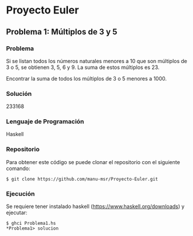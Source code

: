 Proyecto Euler
=========================================

Problema 1: Múltiplos de 3 y 5
----------------------------------------------------

### Problema

Si se listan todos los números naturales menores a 10 que son múltiplos de 3 o 5, se obtienen 3, 5, 6 y 9. La suma de estos múltiplos es 23.

Encontrar la suma de todos los múltiplos de 3 o 5 menores a 1000.

### Solución

233168

### Lenguaje de Programación

Haskell

### Repositorio

Para obtener este código se puede clonar el repositorio con el siguiente comando:

```shell
$ git clone https://github.com/manu-msr/Proyecto-Euler.git
```

### Ejecución

Se requiere tener instalado haskell (https://www.haskell.org/downloads) y ejecutar:

```shell
$ ghci Problema1.hs
*Problema1> solucion
```
